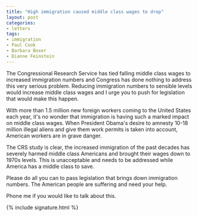 ```yaml
---
title: "High immigration caused middle class wages to drop"
layout: post
categories:
- letters
tags:
- immigration
- Paul Cook
- Barbara Boxer
- Dianne Feinstein
---
```


The Congressional Research Service has tied falling middle class wages to increased immigration numbers and Congress has done nothing to address this very serious problem. Reducing immigration numbers to sensible levels would increase middle class wages and I urge you to push for legislation that would make this happen.

With more than 1.5 million new foreign workers coming to the United States each year, it's no wonder that immigration is having such a marked impact on middle class wages. When President Obama's desire to amnesty 10-18 million illegal aliens and give them work permits is taken into account, American workers are in grave danger.

The CRS study is clear, the increased immigration of the past decades has severely harmed middle class Americans and brought their wages down to 1970s levels. This is unacceptable and needs to be addressed while America has a middle class to save.

Please do all you can to pass legislation that brings down immigration numbers. The American people are suffering and need your help.

Phone me if you would like to talk about this.

{% include signature.html %}
